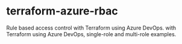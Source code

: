 # terraform-azure-rbac
Rule based access control with Terraform using Azure DevOps. with Terraform using Azure DevOps, single-role and multi-role examples. 
